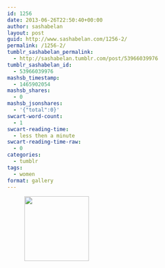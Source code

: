 ```yaml
---
id: 1256
date: 2013-06-26T22:50:40+00:00
author: sashabelan
layout: post
guid: http://www.sashabelan.com/1256-2/
permalink: /1256-2/
tumblr_sashabelan_permalink:
  - http://sashabelan.tumblr.com/post/53966039976
tumblr_sashabelan_id:
  - 53966039976
mashsb_timestamp:
  - 1465902054
mashsb_shares:
  - 0
mashsb_jsonshares:
  - '{"total":0}'
swcart-word-count:
  - 1
swcart-reading-time:
  - less then a minute
swcart-reading-time-raw:
  - 0
categories:
  - tumblr
tags:
  - women
format: gallery
---
```

<div id='gallery-503' class='gallery galleryid-1256 gallery-columns-3 gallery-size-thumbnail'>
  <figure class='gallery-item'> 
  
  <div class='gallery-icon portrait'>
    <a href='http://www.sashabelan.ru/1256-2/attachment/1257/'><img width="150" height="150" src="http://www.sashabelan.ru/wp-content/uploads/2013/06/tumblr_mp0vggDf3U1qarj97o1_500-150x150.jpg" class="attachment-thumbnail size-thumbnail" alt="" /></a>
  </div></figure>
</div>